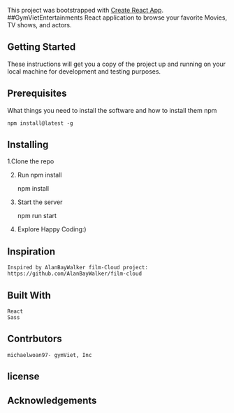 This project was bootstrapped with [Create React App](https://github.com/facebook/create-react-app).
##GymVietEntertainments
React application to browse your favorite Movies, TV shows, and actors.

## Getting Started

These instructions will get you a copy of the project up and running on your local machine for development and testing purposes.

## Prerequisites

What things you need to install the software and how to install them
    npm

    npm install@latest -g

## Installing

1.Clone the repo

2. Run npm install
    
    npm install 

3. Start the server

    npm run start

4. Explore
    Happy Coding:)

## Inspiration
    Inspired by AlanBayWalker film-Cloud project: https://github.com/AlanBayWalker/film-cloud

## Built With
    React
    Sass

## Contrbutors
    michaelwoan97- gymViet, Inc

## license
## Acknowledgements


